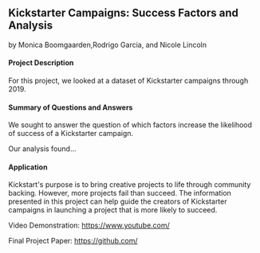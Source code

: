 ## Kickstarter Campaigns: Success Factors and Analysis  
by Monica Boomgaarden,Rodrigo Garcia, and Nicole Lincoln

#### Project Description
For this project, we looked at a dataset of Kickstarter campaigns through 2019.

#### Summary of Questions and Answers 
We sought to answer the question of which factors increase the likelihood of success of a Kickstarter campaign.   

Our analysis found... 


#### Application 
Kickstart's purpose is to bring creative projects to life through community backing. However, more projects fail than succeed. The information 
presented in this project can help guide the creators of Kickstarter campaigns in launching a project that is more likely to succeed. 


Video Demonstration: <https://www.youtube.com/>

Final Project Paper: <https://github.com/>
